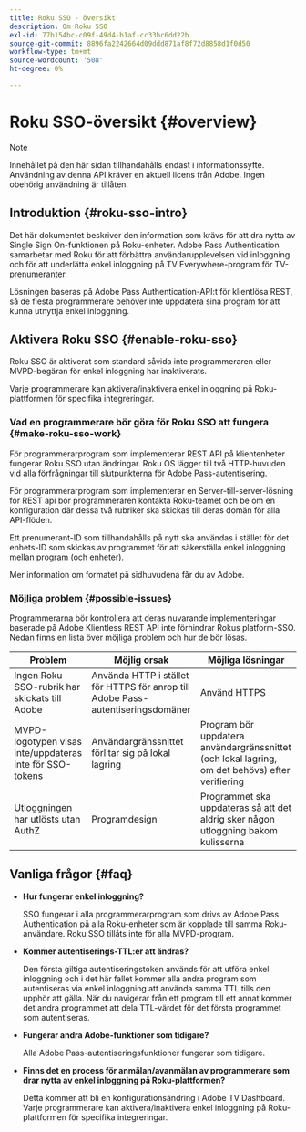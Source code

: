 ```yaml
---
title: Roku SSO - översikt
description: Om Roku SSO
exl-id: 77b154bc-c09f-49d4-b1af-cc33bc6dd22b
source-git-commit: 8896fa2242664d09ddd871af8f72d8858d1f0d50
workflow-type: tm+mt
source-wordcount: '508'
ht-degree: 0%

---
```


# Roku SSO-översikt {#overview}

>[!NOTE]
>
>Innehållet på den här sidan tillhandahålls endast i informationssyfte. Användning av denna API kräver en aktuell licens från Adobe. Ingen obehörig användning är tillåten.

## Introduktion {#roku-sso-intro}

Det här dokumentet beskriver den information som krävs för att dra nytta av Single Sign On-funktionen på Roku-enheter. Adobe Pass Authentication samarbetar med Roku för att förbättra användarupplevelsen vid inloggning och för att underlätta enkel inloggning på TV Everywhere-program för TV-prenumeranter.

Lösningen baseras på Adobe Pass Authentication-API:t för klientlösa REST, så de flesta programmerare behöver inte uppdatera sina program för att kunna utnyttja enkel inloggning.

## Aktivera Roku SSO {#enable-roku-sso}

Roku SSO är aktiverat som standard såvida inte programmeraren eller MVPD-begäran för enkel inloggning har inaktiverats.

Varje programmerare kan aktivera/inaktivera enkel inloggning på Roku-plattformen för specifika integreringar.

### Vad en programmerare bör göra för Roku SSO att fungera {#make-roku-sso-work}

För programmerarprogram som implementerar REST API på klientenheter fungerar Roku SSO utan ändringar. Roku OS lägger till två HTTP-huvuden vid alla förfrågningar till slutpunkterna för Adobe Pass-autentisering.

För programmerarprogram som implementerar en Server-till-server-lösning för REST api bör programmeraren kontakta Roku-teamet och be om en konfiguration där dessa två rubriker ska skickas till deras domän för alla API-flöden.

Ett prenumerant-ID som tillhandahålls på nytt ska användas i stället för det enhets-ID som skickas av programmet för att säkerställa enkel inloggning mellan program (och enheter).

Mer information om formatet på sidhuvudena får du av Adobe.

### Möjliga problem {#possible-issues}

Programmerarna bör kontrollera att deras nuvarande implementeringar baserade på Adobe Klientless REST API inte förhindrar Rokus platform-SSO. Nedan finns en lista över möjliga problem och hur de bör lösas.

| Problem | Möjlig orsak | Möjliga lösningar |
|-|-|-|
| Ingen Roku SSO-rubrik har skickats till Adobe | Använda HTTP i stället för HTTPS för anrop till Adobe Pass-autentiseringsdomäner | Använd HTTPS |
| MVPD-logotypen visas inte/uppdateras inte för SSO-tokens | Användargränssnittet förlitar sig på lokal lagring | Program bör uppdatera användargränssnittet (och lokal lagring, om det behövs) efter verifiering |
| Utloggningen har utlösts utan AuthZ | Programdesign | Programmet ska uppdateras så att det aldrig sker någon utloggning bakom kulisserna |

## Vanliga frågor {#faq}

* **Hur fungerar enkel inloggning?**

  SSO fungerar i alla programmerarprogram som drivs av Adobe Pass Authentication på alla Roku-enheter som är kopplade till samma Roku-användare.
Roku SSO tillåts inte för alla MVPD-program.

* **Kommer autentiserings-TTL:er att ändras?**

  Den första giltiga autentiseringstoken används för att utföra enkel inloggning och i det här fallet kommer alla andra program som autentiseras via enkel inloggning att använda samma TTL tills den upphör att gälla. När du navigerar från ett program till ett annat kommer det andra programmet att dela TTL-värdet för det första programmet som autentiseras.

* **Fungerar andra Adobe-funktioner som tidigare?**

  Alla Adobe Pass-autentiseringsfunktioner fungerar som tidigare.

* **Finns det en process för anmälan/avanmälan av programmerare som drar nytta av enkel inloggning på Roku-plattformen?**

  Detta kommer att bli en konfigurationsändring i Adobe TV Dashboard. Varje programmerare kan aktivera/inaktivera enkel inloggning på Roku-plattformen för specifika integreringar.
